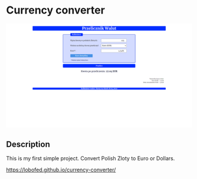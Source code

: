 # Currency converter # 

![](images\page.png)

## Description ## 

This is my first simple project.
Convert Polish Zloty to Euro or Dollars. 

https://lobofed.github.io/currency-converter/
